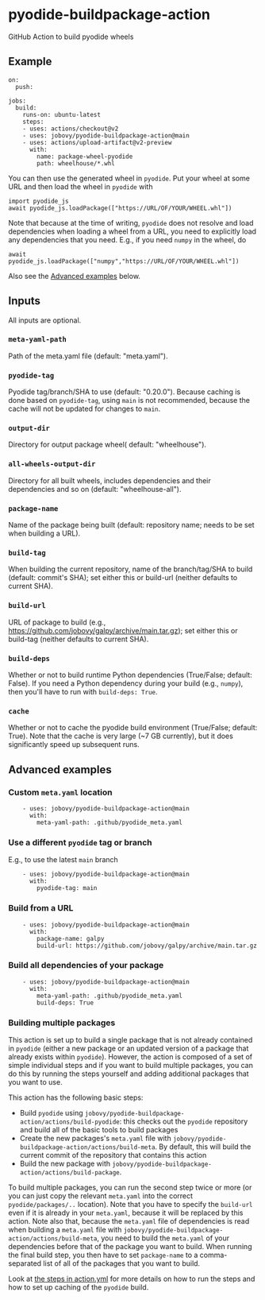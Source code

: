 # pyodide-buildpackage-action

GitHub Action to build pyodide wheels

## Example

```
on:
  push:

jobs:
  build:
    runs-on: ubuntu-latest
    steps:
    - uses: actions/checkout@v2
    - uses: jobovy/pyodide-buildpackage-action@main
    - uses: actions/upload-artifact@v2-preview
      with:
        name: package-wheel-pyodide
        path: wheelhouse/*.whl
```

You can then use the generated wheel in `pyodide`. Put your wheel at some URL and then load the wheel in `pyodide` with
```
import pyodide_js
await pyodide_js.loadPackage(["https://URL/OF/YOUR/WHEEL.whl"])
```
Note that because at the time of writing, `pyodide` does not resolve and load dependencies when loading a wheel from a URL, you need to explicitly load any dependencies that you need. E.g., if you need `numpy` in the wheel, do
```
await pyodide_js.loadPackage(["numpy","https://URL/OF/YOUR/WHEEL.whl"])
```

Also see the [Advanced examples](#Advanced-examples) below.

## Inputs

All inputs are optional.

### `meta-yaml-path`
    
Path of the meta.yaml file (default: "meta.yaml").

### `pyodide-tag`

Pyodide tag/branch/SHA to use (default: "0.20.0"). Because caching is done based on `pyodide-tag`, using `main` is not recommended, because the cache will not be updated for changes to `main`. 

### `output-dir`

Directory for output package wheel( default: "wheelhouse").

### `all-wheels-output-dir`

Directory for all built wheels, includes dependencies and their dependencies and so on (default: "wheelhouse-all").

### `package-name`

Name of the package being built (default: repository name; needs to be set when building a URL).

### `build-tag`

When building the current repository, name of the branch/tag/SHA to build (default: commit's SHA); set either this or build-url (neither defaults to current SHA).

### `build-url`

URL of package to build (e.g., https://github.com/jobovy/galpy/archive/main.tar.gz); set either this or build-tag (neither defaults to current SHA).

### `build-deps`

Whether or not to build runtime Python dependencies (True/False; default: False). If you need a Python dependency during your build (e.g., `numpy`), then you'll have to run with `build-deps: True`.

### `cache`

Whether or not to cache the pyodide build environment (True/False; default: True). Note that the cache is very large (~7 GB currently), but it does significantly speed up subsequent runs.

## Advanced examples

### Custom ``meta.yaml`` location

```
    - uses: jobovy/pyodide-buildpackage-action@main
      with:
        meta-yaml-path: .github/pyodide_meta.yaml
```

### Use a different ``pyodide`` tag or branch

E.g., to use the latest `main` branch

```
    - uses: jobovy/pyodide-buildpackage-action@main
      with:
        pyodide-tag: main
```

### Build from a URL

```
    - uses: jobovy/pyodide-buildpackage-action@main
      with:
        package-name: galpy
        build-url: https://github.com/jobovy/galpy/archive/main.tar.gz
```

### Build all dependencies of your package

```
    - uses: jobovy/pyodide-buildpackage-action@main
      with:
        meta-yaml-path: .github/pyodide_meta.yaml
        build-deps: True
```

### Building multiple packages

This action is set up to build a single package that is not already contained in `pyodide` (either a new package or an updated version of a package that already exists within `pyodide`). However, the action is composed of a set of simple individual steps and if you want to build multiple packages, you can do this by running the steps yourself and adding additional packages that you want to use.

This action has the following basic steps:
- Build `pyodide` using `jobovy/pyodide-buildpackage-action/actions/build-pyodide`: this checks out the `pyodide` repository and build all of the basic tools to build packages
- Create the new packages's `meta.yaml` file with `jobovy/pyodide-buildpackage-action/actions/build-meta`. By default, this will build the current commit of the repository that contains this action
- Build the new package with `jobovy/pyodide-buildpackage-action/actions/build-package`.

To build multiple packages, you can run the second step twice or more (or you can just copy the relevant `meta.yaml` into the correct `pyodide/packages/..` location). Note that you have to specify the `build-url` even if it is already in your `meta.yaml`, because it will be replaced by this action. Note also that, because the `meta.yaml` file of dependencies is read when building a `meta.yaml` file with `jobovy/pyodide-buildpackage-action/actions/build-meta`, you need to build the `meta.yaml` of your dependencies before that of the package you want to build. When running the final build step, you then have to set `package-name` to a comma-separated list of all of the packages that you want to build.

Look at [the steps in action.yml](action.yml) for more details on how to run the steps and how to set up caching of the `pyodide` build.


